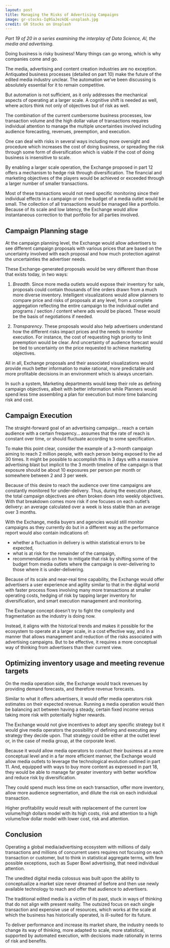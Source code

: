 ```yaml
---
layout: post
title: Managing the Risks of Advertising Campaigns
image: gr-stocks-Iq9SaJezkOE-unsplash.jpg
credit: GR Stocks on Unsplash
---
```


*Part 19 of 20 in a series examining the interplay of Data Science, AI, the media and advertising.*

Doing business is risky business!  Many things can go wrong, which is why companies come and go. 

The media, advertising and content creation industries are no exception.  Antiquated business processes (detailed on part 10) make the future of the edited media industry unclear.   The automation we’ve been discussing is absolutely essential for it to remain competitive. 

But automation is not sufficient, as it only addresses the mechanical aspects of operating at a larger scale.   A cognitive shift is needed as well, where actors think not only of objectives but of risk as well. 

The combination of the current cumbersome business processes, low transaction volume and the high dollar value of transactions requires individual attention to manage the multiple uncertainties involved including audience forecasting, revenues, preemption, and execution.

One can deal with risks in several ways including more oversight and procedure which increases the cost of doing business, or spreading the risk through some form of diversification which is viable if the cost of doing business is insensitive to scale.

By enabling a larger scale operation, the Exchange proposed in part 12 offers a mechanism to hedge risk through diversification.  The financial and marketing objectives of the players would be achieved or exceeded through a larger number of smaller transactions. 

Most of these transactions would not need specific monitoring since their individual effects in a campaign or on the budget of a media outlet would be small.  The collection of all transactions would be managed like a portfolio. Because of its scale and low latency, the Exchange would allow instantaneous correction to that portfolio for all parties involved.

## Campaign Planning stage

At the campaign planning level, the Exchange would allow advertisers to see different campaign proposals with various prices that are based on the uncertainty involved with each proposal and how much protection against the uncertainties the advertiser needs.

These Exchange-generated proposals would be very different than those that exists today, in two ways:

1. *Breadth*.  Since more media outlets would expose their inventory for sale, proposals could contain thousands of line orders drawn from a much more diverse inventory.  Intelligent visualizations would allow planners to compare price and risks of proposals at any level, from a complete aggregation reflecting the entire campaign to the individual outlet and programs / section / content where ads would be placed. These would be the basis of negotiations if needed.

2. *Transparency*.  These proposals would also help advertisers understand how the different risks impact prices and the needs to monitor execution.  For instance, the cost of requesting high priority to limit preemption would be clear.  And uncertainty of audience forecast would be tied to uncertainty on the price requested to achieve marketing objectives.

All in all, Exchange proposals and their associated visualizations would provide much better information to make rational, more predictable and more profitable decisions in an environment which is always uncertain.

In such a system, Marketing departments would keep their role as defining campaign objectives, albeit with better information while Planners would spend less time assembling a plan for execution but more time balancing risk and cost.

## Campaign Execution

The straight-forward goal of an advertising campaign… reach a certain audience with a certain frequency… assumes that the rate of reach is constant over time, or should fluctuate according to some specification. 

To make this point clear, consider the example of a 3-month campaign aiming to reach 2 million people, with each person being exposed to the ad 30 times. It might be possible to accomplish this in 3 days with a massive advertising blast but implicit to the 3 month timeline of the campaign is that exposure should be about 10 exposures per person per month or somewhere between 2 and 3 per week.

Because of this desire to reach the audience over time campaigns are constantly monitored for under-delivery.  Thus, during the execution phase, the total campaign objectives are often broken down into weekly objectives.  With that breakdown comes more risk if one focuses on each outlet’s delivery: an average calculated over a week is less stable than an average over 3 months. 

With the Exchange, media buyers and agencies would still monitor campaigns as they currently do but in a different way as the performance report would also contain indications of:

- whether a fluctuation in delivery is within statistical errors to be expected,
- what is at risk for the remainder of the campaign,
- recommendations on how to mitigate that risk by shifting some of the budget from media outlets where the campaign is over-delivering to those where it is under-delivering.

Because of its scale and near-real time capability, the Exchange would offer advertisers a user experience and agility similar to that in the digital world with faster process flows involving many more transactions at smaller operating costs, hedging of risk by tapping larger inventory for diversification, and smart execution management and monitoring.

The Exchange concept doesn’t try to fight the complexity and fragmentation as the industry is doing now.  

Instead, it aligns with the historical trends and makes it possible for the ecosystem to operate at a larger scale, in a cost effective way, and in a manner that allows management and reduction of the risks associated with advertising campaigns.  But to be effective, it requires a more conceptual way of thinking from advertisers than their current view.

## Optimizing inventory usage and meeting revenue targets

On the media operation side, the Exchange would track revenues by providing demand forecasts, and therefore revenue forecasts. 

Similar to what it offers advertisers, it would offer media operators risk estimates on their expected revenue.  Running a media operation would then be balancing act between having a steady, certain fixed income versus taking more risk with potentially higher rewards.

The Exchange would not give incentives to adopt any specific strategy but it would give media operators the possibility of defining and executing any strategy they decide upon.  That strategy could be either at the outlet level or, in the case of media group, at the corporate level.

Because it would allow media operators to conduct their business at a more conceptual level and in a far more efficient manner, the Exchange would allow media outlets to leverage the technological evolution outlined in part 11.  And, equipped with ways to buy more content as expressed in part 18, they would be able to manage far greater inventory with better workflow and reduce risk by diversification. 

They could spend much less time on each transaction, offer more inventory, allow more audience segmentation, and dilute the risk on each individual transaction.  

Higher profitability would result with replacement of the current low volume/high dollars model with its high costs, risk and attention to a high volume/low dollar model with lower cost, risk and attention.

## Conclusion

Operating a global media/advertising ecosystem with millions of daily transactions and millions of concurrent users requires not focusing on each transaction or customer, but to think in statistical aggregate terms, with few possible exceptions, such as Super Bowl advertising, that need individual attention.

The unedited digital media colossus was built upon the ability to conceptualize a market size never dreamed of before and then use newly available technology to reach and offer that audience to advertisers. 

The traditional edited media is a victim of its past, stuck in ways of thinking that do not align with present reality.  The outsized focus on each single transaction and expensive use of resources, which works at the scale at which the business has historically operated, is ill-suited for its future.

To deliver performance and increase its market share, the industry needs to change its way of thinking, more adapted to scale, more statistical, supported by automated execution, with decisions made rationally in terms of risk and benefits.
